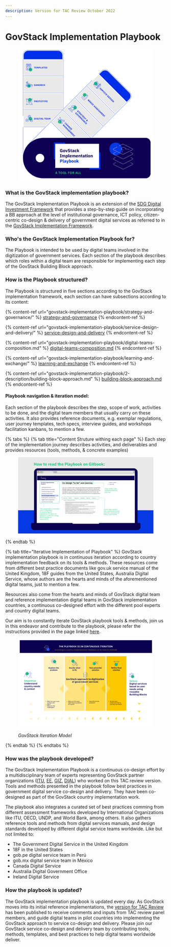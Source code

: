 ```yaml
---
description: Version for TAC Review October 2022
---
```


# GovStack Implementation Playbook

<figure><img src=".gitbook/assets/18. Govstack Playbook a tool for all (2).jpg" alt=""><figcaption></figcaption></figure>

### What is the GovStack implementation playbook?

The GovStack Implementation Playbook is an extension of the [SDG Digital Investment Framework](https://www.itu.int/pub/D-STR-DIGITAL.02-2019) that provides a step-by-step guide on incorporating a BB approach at the level of institutional governance, ICT policy, citizen-centric co-design & delivery of government digital services as referred to in the [GovStack Implementation Framework](govstack-implementation-playbook/implementation-framework.md).&#x20;

### &#x20;Who's the GovStack Implementation Playbook for?

The Playbook is intended to be used by digital teams involved in the digitization of government services. Each section of the playbook describes which roles within a digital team are responsible for implementing each step of the GovStack Building Block approach.

### How is the Playbook structured?

The Playbook is structured in five sections according to the GovStack implementation framework, each section can have subsections according to its content:

{% content-ref url="govstack-implementation-playbook/strategy-and-governance/" %}
[strategy-and-governance](govstack-implementation-playbook/strategy-and-governance/)
{% endcontent-ref %}

{% content-ref url="govstack-implementation-playbook/service-design-and-delivery/" %}
[service-design-and-delivery](govstack-implementation-playbook/service-design-and-delivery/)
{% endcontent-ref %}

{% content-ref url="govstack-implementation-playbook/digital-teams-composition.md" %}
[digital-teams-composition.md](govstack-implementation-playbook/digital-teams-composition.md)
{% endcontent-ref %}

{% content-ref url="govstack-implementation-playbook/learning-and-exchange/" %}
[learning-and-exchange](govstack-implementation-playbook/learning-and-exchange/)
{% endcontent-ref %}

{% content-ref url="govstack-implementation-playbook/2-description/building-block-approach.md" %}
[building-block-approach.md](govstack-implementation-playbook/2-description/building-block-approach.md)
{% endcontent-ref %}

#### Playbook navigation & iteration model:&#x20;

Each section of the playbook describes the step, scope of work, activities to be done, and the digital team members that usually carry on these activities. It also provides reference documents, e.g. exemplar regulations, user journey templates, tech specs, interview guides, and workshops facilitation kanbans, to mention a few.&#x20;

{% tabs %}
{% tab title="Content Struture withing each page" %}
Each step of the implementation journey describes activities, and deliverables and provides resources (tools, methods, & concrete examples)



<figure><img src=".gitbook/assets/15.-How-to-read-the-Playbook (3).jpg" alt=""><figcaption></figcaption></figure>
{% endtab %}

{% tab title="Iterative Implementation of Playbook" %}
GovStack implementation playbook is in continuous iteration according to country implementation feedback on its tools & methods. These resources come from different best practice documents like gov.uk service manual of the United Kingdom, 18F guides from the United States, Australia Digital Service, whose authors are the hearts and minds of the aforementioned digital teams, just to mention a few.&#x20;

Resources also come from the hearts and minds of GovStack digital team and reference implementation digital teams in GovStack implementation countries, a continuous co-designed effort with the different pool experts and country digital teams.&#x20;

Our aim is to constantly iterate GovStack playbook tools & methods, join us in this endeavor and contribute to the playbook, please refer the instructions provided in the page linked [here](http://localhost:5000/s/Mv07ks4AhtBDCIkO2zgW/contributing).&#x20;



<figure><img src=".gitbook/assets/14.-Double-Diamond-iteration-country-implementation (1).jpg" alt=""><figcaption><p><em>GovStack Iteration Model</em> </p></figcaption></figure>
{% endtab %}
{% endtabs %}



### How was the playbook developed?

The GovStack Implementation Playbook is a continuous co-design effort by a multidisciplinary team of experts representing GovStack partner organizations ([ITU](https://www.itu.int/en/Pages/default.aspx), [EE](https://e-estonia.com/), [GIZ](https://www.giz.de/en/html/index.html), [DIAL](https://dial.global/)) who worked on this TAC review version. Tools and methods presented in the playbook follow best practices in government digital service co-design and delivery. They have been co-designed as part of the GovStack country implementation work.&#x20;

The playbook also integrates a curated set of best practices comming from different assessment frameworks developed by International Organizations like ITU, OECD, UNDP, and World Bank, among others. It also gathers reference tools and methods from digital services manuals, and design standards developed by different digital service teams worldwide. Like but not limited to:

* The Government Digital Service in the United Kingdom&#x20;
* 18F in the United States
* gob.pe digital service team in Perú&#x20;
* gob.mx digital service team in México
* Canada Digital Service&#x20;
* Australia Digital Government Office
* Ireland Digital Service&#x20;

### How the playbook is updated?

The GovStack implementation playbook is updated every day. As GovStack moves into its initial reference implementations, the [version for TAC Review](govstack-implementation-playbook/1-version-history/release-notes.md) has been published to receive comments and inputs from TAC review panel members, and guide digital teams in pilot countries into implementing the GovStack approach to service co-design and delivery.  Please join our GovStack service co-design and delivery team by contributing tools, methods, templates, and best practices to help digital teams worldwide deliver.&#x20;
